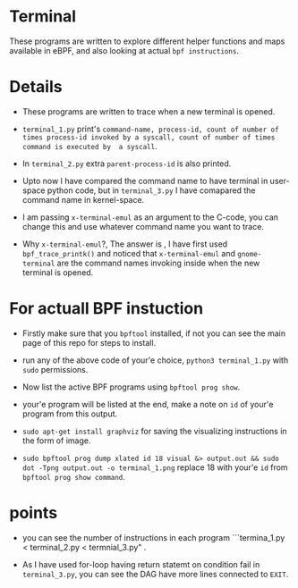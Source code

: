 
# Terminal

These programs are written to explore different helper functions and maps available in eBPF, and also looking at actual ```bpf instructions```.

# Details

* These programs are written to trace when a new terminal is opened.

* ```terminal_1.py``` print's ```command-name, process-id, count of number of times process-id invoked by a syscall, count of number of times command is executed by  a syscall```.
* In ```terminal_2.py``` extra ```parent-process-id``` is also printed.
* Upto now I have compared the command name to have terminal in user-space python code, but in ```terminal_3.py``` I have comapared the command name in kernel-space.
* I am passing ```x-terminal-emul``` as an argument to the C-code, you can change this and use whatever command name you want to trace.
* Why ```x-terminal-emul```?, The answer is , I have first used ```bpf_trace_printk()``` and noticed that ```x-terminal-emul``` and ```gnome-terminal``` are the command names invoking inside when the new terminal is opened.


# For actuall BPF instuction

* Firstly make sure that you ```bpftool``` installed, if not you can see the main page of this repo for steps to install.

*  run any of the above code of your'e choice, ```python3 terminal_1.py``` with ```sudo``` permissions.

* Now list the active BPF programs using ```bpftool prog show```.

* your'e program will be listed at the end, make a note on ```id``` of your'e program from this output.

* ```sudo apt-get install graphviz``` for saving the visualizing instructions in the form of image.

* ```sudo bpftool prog dump xlated id 18 visual &> output.out && sudo dot -Tpng output.out -o terminal_1.png``` replace 18 with your'e ```id``` from ```bpftool prog show command```.


# points

* you can see the number of instructions in each program ```termina_1.py < terminal_2.py < termnial_3.py" .

* As I have used for-loop having return statemt on condition fail in ```terminal_3.py```, you can see the DAG have more lines connected to ```EXIT```.

